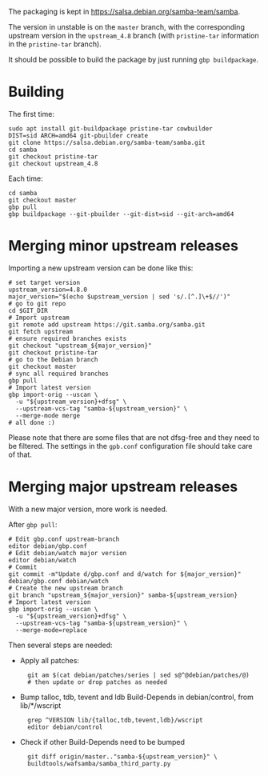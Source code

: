 The packaging is kept in https://salsa.debian.org/samba-team/samba.

The version in unstable is on the `master` branch, with the corresponding
upstream version in the `upstream_4.8` branch (with `pristine-tar` information
in the `pristine-tar` branch).

It should be possible to build the package by just running `gbp buildpackage`.

Building
========

The first time:

    sudo apt install git-buildpackage pristine-tar cowbuilder
    DIST=sid ARCH=amd64 git-pbuilder create
    git clone https://salsa.debian.org/samba-team/samba.git
    cd samba
    git checkout pristine-tar
    git checkout upstream_4.8

Each time:

    cd samba
    git checkout master
    gbp pull
    gbp buildpackage --git-pbuilder --git-dist=sid --git-arch=amd64

Merging minor upstream releases
===============================

Importing a new upstream version can be done like this:

    # set target version
    upstream_version=4.8.0
    major_version="$(echo $upstream_version | sed 's/.[^.]\+$//')"
    # go to git repo
    cd $GIT_DIR
    # Import upstream
    git remote add upstream https://git.samba.org/samba.git
    git fetch upstream
    # ensure required branches exists
    git checkout "upstream_${major_version}"
    git checkout pristine-tar
    # go to the Debian branch
    git checkout master
    # sync all required branches
    gbp pull
    # Import latest version
    gbp import-orig --uscan \
      -u "${upstream_version}+dfsg" \
      --upstream-vcs-tag "samba-${upstream_version}" \
      --merge-mode merge
    # all done :)


Please note that there are some files that are not dfsg-free and they need to
be filtered. The settings in the `gpb.conf` configuration file should take
care of that.

Merging major upstream releases
===============================

With a new major version, more work is needed.

After `gbp pull`:

    # Edit gbp.conf upstream-branch
    editor debian/gbp.conf
    # Edit debian/watch major version
    editor debian/watch
    # Commit
    git commit -m"Update d/gbp.conf and d/watch for ${major_version}" debian/gbp.conf debian/watch
    # Create the new upstream branch
    git branch "upstream_${major_version}" samba-${upstream_version}
    # Import latest version
    gbp import-orig --uscan \
      -u "${upstream_version}+dfsg" \
      --upstream-vcs-tag "samba-${upstream_version}" \
      --merge-mode=replace

Then several steps are needed:

- Apply all patches:

        git am $(cat debian/patches/series | sed s@^@debian/patches/@)
        # then update or drop patches as needed

- Bump talloc, tdb, tevent and ldb Build-Depends in debian/control, from lib/*/wscript

        grep ^VERSION lib/{talloc,tdb,tevent,ldb}/wscript
        editor debian/control

- Check if other Build-Depends need to be bumped

        git diff origin/master.."samba-${upstream_version}" \
        buildtools/wafsamba/samba_third_party.py

